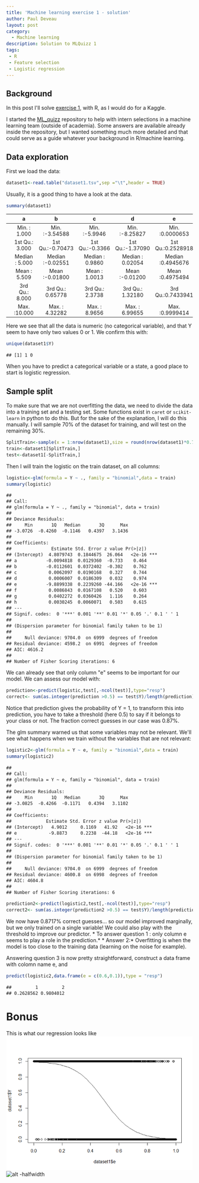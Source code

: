 ```yaml
---
title: 'Machine learning exercise 1 - solution'
author: Paul Deveau
layout: post
category:
  - Machine learning
description: Solution to MLQuizz 1
tags:
 - R
 - Feature selection
 - Logistic regression
---
```


Background
----------

In this post I'll solve [exercise 1](https://github.com/DeveauP/ML_quizz/tree/master/1_FeatureExtraction), with R,
as I would do for a Kaggle.

<!--more-->

I started the [ML_quizz](https://github.com/DeveauP/ML_quizz/) repository to help with intern selections in a machine 
learning team (outside of academia). Some answers are available already inside the repository, but I wanted something much
more detailed and that could serve as a guide whatever your background in R/machine learning.

Data exploration
----------------

First we load the data:

``` r
dataset1<-read.table("dataset1.tsv",sep ="\t",header = TRUE)
```

Usually, it is a good thing to have a look at the data.

``` r
summary(dataset1)
```

|     |        a       |         b        |        c        |         d        |         e         |        f       |       g       |       h       |        Y       |
|-----|:--------------:|:----------------:|:---------------:|:----------------:|:-----------------:|:--------------:|:-------------:|:-------------:|:--------------:|
|     |  Min. : 1.000  |  Min. :-3.54588  |  Min. :-5.9946  |  Min. :-8.25827  |  Min. :0.0000653  |  Min. : 0.000  |  Min. :0.000  |  Min. : 0.00  |  Min. :0.0000  |
|     | 1st Qu.: 3.000 | 1st Qu.:-0.70473 | 1st Qu.:-0.3366 | 1st Qu.:-1.37090 | 1st Qu.:0.2528918 | 1st Qu.: 3.000 | 1st Qu.:1.000 | 1st Qu.: 7.00 | 1st Qu.:0.0000 |
|     | Median : 5.000 | Median :-0.02551 | Median : 0.9860 | Median : 0.02054 | Median :0.4945676 | Median : 5.000 | Median :1.000 | Median :11.00 | Median :1.0000 |
|     |  Mean : 5.509  |  Mean :-0.01800  |  Mean : 1.0013  |  Mean :-0.01200  |  Mean :0.4975494  |  Mean : 5.029  |  Mean :1.499  |  Mean :11.67  |  Mean :0.5001  |
|     | 3rd Qu.: 8.000 | 3rd Qu.: 0.65778 | 3rd Qu.: 2.3738 | 3rd Qu.: 1.32180 | 3rd Qu.:0.7433941 | 3rd Qu.: 6.000 | 3rd Qu.:2.000 | 3rd Qu.:15.00 | 3rd Qu.:1.0000 |
|     |  Max. :10.000  |  Max. : 4.32282  |  Max. : 8.9656  |  Max. : 6.99655  |  Max. :0.9999414  |  Max. :15.000  |  Max. :5.000  |  Max. :55.00  |  Max. :1.0000  |

Here we see that all the data is numeric (no categorical variable), and that Y seem to have only two values 0 or 1. We confirm this with:

``` r
unique(dataset1$Y)
```

    ## [1] 1 0

When you have to predict a categorical variable or a state, a good place to start is logistic regression.

Sample split
------------

To make sure that we are not overfitting the data, we need to divide the data into a training set and a testing set. Some functions exist in `caret` or `scikit-learn` in python to do this. But for the sake of the explanation, I will do this manually. I will sample 70% of the dataset for training, and will test on the remaining 30%.

``` r
SplitTrain<-sample(x = 1:nrow(dataset1),size = round(nrow(dataset1)*0.7),replace = FALSE)
train<-dataset1[SplitTrain,]
test<-dataset1[-SplitTrain,]
```

Then I will train the logistic on the train dataset, on all columns:

``` r
logistic<-glm(formula = Y ~ ., family = "binomial",data = train)
summary(logistic)
```

    ## 
    ## Call:
    ## glm(formula = Y ~ ., family = "binomial", data = train)
    ## 
    ## Deviance Residuals: 
    ##     Min       1Q   Median       3Q      Max  
    ## -3.0726  -0.4260  -0.1146   0.4397   3.1436  
    ## 
    ## Coefficients:
    ##               Estimate Std. Error z value Pr(>|z|)    
    ## (Intercept)  4.8079743  0.1844675  26.064   <2e-16 ***
    ## a           -0.0094818  0.0129360  -0.733    0.464    
    ## b           -0.0112601  0.0372402  -0.302    0.762    
    ## c            0.0062097  0.0190168   0.327    0.744    
    ## d            0.0006007  0.0186309   0.032    0.974    
    ## e           -9.8899338  0.2239260 -44.166   <2e-16 ***
    ## f            0.0086843  0.0167108   0.520    0.603    
    ## g            0.0402272  0.0360426   1.116    0.264    
    ## h            0.0030245  0.0060071   0.503    0.615    
    ## ---
    ## Signif. codes:  0 '***' 0.001 '**' 0.01 '*' 0.05 '.' 0.1 ' ' 1
    ## 
    ## (Dispersion parameter for binomial family taken to be 1)
    ## 
    ##     Null deviance: 9704.0  on 6999  degrees of freedom
    ## Residual deviance: 4598.2  on 6991  degrees of freedom
    ## AIC: 4616.2
    ## 
    ## Number of Fisher Scoring iterations: 6

We can already see that only column "e" seems to be important for our model. We can assess our model with:

``` r
prediction<-predict(logistic,test[,-ncol(test)],type="resp")
correct<- sum(as.integer(prediction >0.5) == test$Y)/length(prediction)
```

Notice that prediction gives the probability of Y = 1, to transform this into prediction, you have to take a threshold (here 0.5) to say if it belongs to your class or not. The fraction correct guesses in our case was 0.87%.

The glm summary warned us that some variables may not be relevant. We'll see what happens when we train without the variables that are not relevant:

``` r
logistic2<-glm(formula = Y ~ e, family = "binomial",data = train)
summary(logistic2)
```

    ## 
    ## Call:
    ## glm(formula = Y ~ e, family = "binomial", data = train)
    ## 
    ## Deviance Residuals: 
    ##     Min       1Q   Median       3Q      Max  
    ## -3.0825  -0.4266  -0.1171   0.4394   3.1102  
    ## 
    ## Coefficients:
    ##             Estimate Std. Error z value Pr(>|z|)    
    ## (Intercept)   4.9012     0.1169   41.92   <2e-16 ***
    ## e            -9.8873     0.2238  -44.18   <2e-16 ***
    ## ---
    ## Signif. codes:  0 '***' 0.001 '**' 0.01 '*' 0.05 '.' 0.1 ' ' 1
    ## 
    ## (Dispersion parameter for binomial family taken to be 1)
    ## 
    ##     Null deviance: 9704.0  on 6999  degrees of freedom
    ## Residual deviance: 4600.8  on 6998  degrees of freedom
    ## AIC: 4604.8
    ## 
    ## Number of Fisher Scoring iterations: 6

``` r
prediction2<-predict(logistic2,test[,-ncol(test)],type="resp")
correct2<- sum(as.integer(prediction2 >0.5) == test$Y)/length(prediction2)
```

We now have 0.8717% correct guesses... so our model improved marginally, but we only trained on a single variable! We could also play with the threshold to improve our predictor. \* To answer question 1 : only column e seems to play a role in the prediction.* * Answer 2:\* Overfitting is when the model is too close to the training data (learning on the noise for example).

Answering question 3 is now pretty straightforward, construct a data frame with colomn name e, and

``` r
predict(logistic2,data.frame(e = c(0.6,0.1)),type = "resp")
```

    ##         1         2 
    ## 0.2628562 0.9804012

Bonus
=====

This is what our regression looks like ![](2017-22-1-ML_exercises_1_files/figure-markdown_github/plot-1.png)
![alt -halfwidth](http://deveaup.github.io/images/plot-1.png)